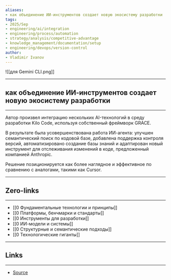 ```yaml
---
aliases: 
- как объединение ИИ-инструментов создает новую экосистему разработки 
tags:
- 2025/Sep
- engineering/ai/integration
- engineering/process/automation
- strategy/analysis/competitive-advantage
- knowledge_management/documentation/setup
- engineering/devops/version-control
author:
- Vladimir Ivanov
---
```

![[для Gemini CLI.png]]

-----
##  как объединение ИИ-инструментов создает новую экосистему разработки 
-----
Автор произвел интеграцию нескольких AI-технологий в среду разработки Kilo Code, используя собственный фреймворк GRACE. 

В результате была усовершенствована работа ИИ-агента: улучшен семантический поиск по кодовой базе, добавлена поддержка контроля версий, автоматизировано создание базы знаний и адаптирован новый инструмент для отслеживания изменений в коде, предложенный компанией Anthropic. 

Решение позиционируется как более наглядное и эффективное по сравнению с аналогами, такими как Cursor.

---
## Zero-links
---
- [[0 Фундаментальные технологии и принципы]]
- [[0 Платформы, бенчмарки и стандарты]]
- [[0 Инструменты для разработки]]
- [[0 ИИ-модели и системы]]
- [[0 Структурные и семантические подходы]]
- [[0 Технологические гиганты]]

---
## Links
---
- [Source](https://t.me/turboproject/2186)